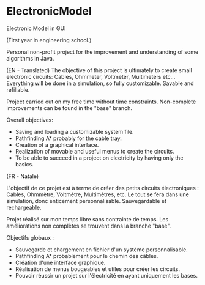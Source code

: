 # ElectronicModel
Electronic Model in GUI

(First year in engineering school.)

Personal non-profit project for the improvement and understanding of some algorithms in Java.

(EN - Translated)
The objective of this project is ultimately to create small electronic circuits: Cables, Ohmmeter, Voltmeter, Multimeters etc...
Everything will be done in a simulation, so fully customizable.
Savable and refillable.

Project carried out on my free time without time constraints.
Non-complete improvements can be found in the "base" branch.

Overall objectives:
- Saving and loading a customizable system file.
- Pathfinding A* probably for the cable tray.
- Creation of a graphical interface.
- Realization of movable and useful menus to create the circuits.
- To be able to succeed in a project on electricity by having only the basics.

(FR - Natale)

L'objectif de ce projet est à terme de créer des petits circuits électroniques : Cables, Ohmmètre, Voltmètre, Multimètres, etc.
Le tout se fera dans une simulation, donc enticement personnalisable.
Sauvegardable et rechargeable.

Projet réalisé sur mon temps libre sans contrainte de temps.
Les améliorations non complètes se trouvent dans la branche "base".

Objectifs globaux :
- Sauvegarde et chargement en fichier d'un système personnalisable.
- Pathfinding A* probablement pour le chemin des câbles.
- Création d'une interface graphique.
- Réalisation de menus bougeables et utiles pour créer les circuits.
- Pouvoir réussir un projet sur l'électricité en ayant uniquement les bases.